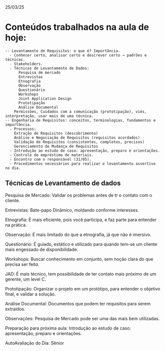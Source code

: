 25/03/25


# Conteúdos trabalhados na aula de hoje: 

    -- Levantamento de Requisitos: o que é? Importância.
      - Conhecer certo, analisar certo e descrever certo → padrões e técnicas.
      - Stakeholders.
      - Técnicas de Levantamento de Dados:
          Pesquisa de mercado
          Entrevistas
          Etnografia
          Observação
          Questionário
          Workshops
          Joint Application Design
          Prototipação
          Análise Documental
        Permissões, Cuidados com a comunicação (prototipação), viés, interpretação, usar mais de uma técnica.
    -- Engenharia de Requisitos: conceitos, terminologias, fundamentos e importância.
      - Processos:
        Extração de Requisitos (descobrimento)
        Análise e Negociação de Requisitos (requisitos acordados)
        Validação de Requisitos (consistentes, completos, precisos)
        Gerenciamento de Mudança de Requisitos
      - Introdução ao estudo de caso: apresentação, preparo e orientações.
      - Controle de empréstimo de materiais.
      - Encontro com o responsável (31/05).
      - Procedimentos necessários para realizar o levantamento assertivo no dia.

## Técnicas de Levantamento de dados
  Pesquisa de Mercado: Validar os problemas antes de tr o contato com o cliente.

  Entrevistas: Bate-papo Dinâmico, moldando conforme interesses.

  Etnografia: É mais eficiente, pois você participa, e faz parte para entender na prática.

  Observação: É mais limitado do que a etnografia, já que não é imersivo.

  Questionário: É guiado, estático e utilizado para quando tem-se um cliente mais engessado de disponibilidade.

  Workshops: Buscar conhecimento em conjunto, sem noção clara do que precisa ser feito.

  JAD: É mais técnico, tem possibilidade de ter contato mais próximo de um gerente, um level C.

  Prototipação: Organizar o projeto em um protótipo, para entender o objetivo final, e validar a solução.

  Análise Documental: Documentos que podem ter requisitos para serem extraídos.

  Observações: Pesquisa de Mercado pode ser uma das mais bem utilizadas.
  
Preparação para próxima aula:
  Introdução ao estudo de caso: apresentação, preparo e orientações.

  AutoAvaliação do Dia: Sênior

  

